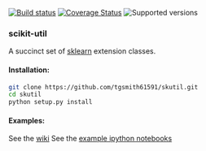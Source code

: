 [![Build status](https://travis-ci.org/tgsmith61591/skutil.svg?branch=master)](https://travis-ci.org/tgsmith61591/skutil)
[![Coverage Status](https://coveralls.io/repos/github/tgsmith61591/skutil/badge.svg?branch=master)](https://coveralls.io/github/tgsmith61591/skutil?branch=master)
![Supported versions](https://img.shields.io/badge/python-2.7-blue.svg) 


### scikit-util
A succinct set of [sklearn](https://github.com/scikit-learn/scikit-learn) extension classes.  


#### Installation:
```bash
git clone https://github.com/tgsmith61591/skutil.git
cd skutil
python setup.py install
```


#### Examples:
See the [wiki](https://github.com/tgsmith61591/skutil/wiki)
See the [example ipython notebooks](https://github.com/tgsmith61591/skutil/tree/master/doc/examples)

